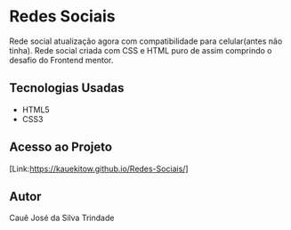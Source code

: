 # Redes Sociais

Rede social atualização agora com compatibilidade para celular(antes não tinha). Rede social criada com CSS e HTML puro de assim comprindo o desafio do Frontend mentor.

## Tecnologias Usadas

- HTML5
- CSS3

## Acesso ao Projeto

[Link:https://kauekitow.github.io/Redes-Sociais/]

## Autor

Cauê José da Silva Trindade